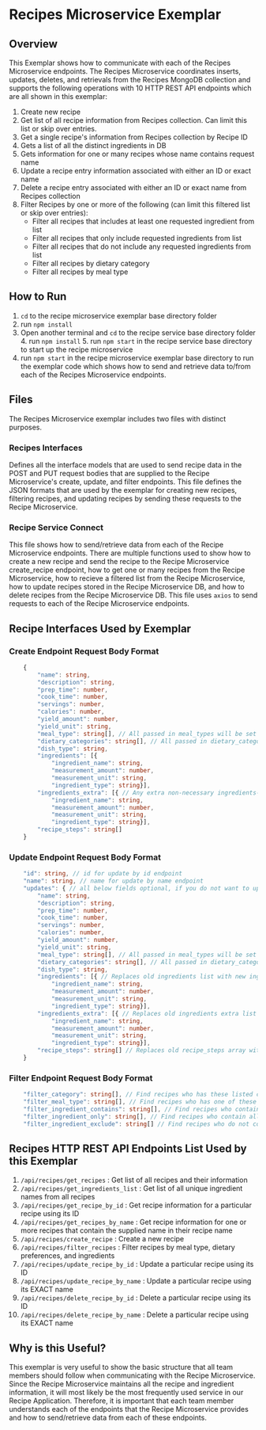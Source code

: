 # Recipes Microservice Exemplar

## Overview
This Exemplar shows how to communicate with each of the Recipes Microservice endpoints. The Recipes Microservice coordinates inserts, updates, deletes, and retrievals from the Recipes MongoDB collection and supports the following operations with 10 HTTP REST API endpoints which are all shown in this exemplar:

1. Create new recipe
2. Get list of all recipe information from Recipes collection. Can limit this list or skip over entries.
3. Get a single recipe's information from Recipes collection by Recipe ID 
4. Gets a list of all the distinct ingredients in DB
5. Gets information for one or many recipes whose name contains request name
6. Update a recipe entry information associated with either an ID or exact name
7. Delete a recipe entry associated with either an ID or exact name from Recipes collection
8. Filter Recipes by one or more of the following (can limit this filtered list or skip over entries):
    * Filter all recipes that includes at least one requested ingredient from list
    * Filter all recipes that only include requested ingredients from list
    * Filter all recipes that do not include any requested ingredients from list
    * Filter all recipes by dietary category
    * Filter all recipes by meal type 

## How to Run

1. `cd` to the recipe microservice exemplar base directory folder
2. run `npm install`
3. Open another terminal and `cd` to the recipe service base directory folder
    4. run `npm install`
    5. run `npm start` in the recipe service base directory to start up the recipe microservice
6. run `npm start` in the recipe microservice exemplar base directory to run the exemplar code which shows how to send and retrieve data to/from each of the Recipes Microservice endpoints.

## Files

The Recipes Microservice exemplar includes two files with distinct purposes.

### Recipes Interfaces

Defines all the interface models that are used to send recipe data in the POST and PUT request bodies that are supplied to the Recipe Microservice's create, update, and filter endpoints. This file defines the JSON formats that are used by the exemplar for creating new recipes, filtering recipes, and updating recipes by sending these requests to the Recipe Microservice.

### Recipe Service Connect

This file shows how to send/retrieve data from each of the Recipe Microservice endpoints. There are multiple functions used to show how to create a new recipe and send the recipe to the Recipe Microservice create_recipe endpoint, how to get one or many recipes from the Recipe Microservice, how to recieve a filtered list from the Recipe Microservice, how to update recipes stored in the Recipe Microservice DB, and how to delete recipes from the Recipe Microservice DB. This file uses `axios` to send requests to each of the Recipe Microservice endpoints.

## Recipe Interfaces Used by Exemplar

### Create Endpoint Request Body Format
```typescript
    {
        "name": string, 
        "description": string, 
        "prep_time": number, 
        "cook_time": number, 
        "servings": number, 
        "calories": number, 
        "yield_amount": number, 
        "yield_unit": string, 
        "meal_type": string[], // All passed in meal_types will be set to true, setting all others to false
        "dietary_categories": string[], // All passed in dietary_categories will be set to true, setting all others to false
        "dish_type": string, 
        "ingredients": [{
            "ingredient_name": string, 
            "measurement_amount": number, 
            "measurement_unit": string, 
            "ingredient_type": string}],
        "ingredients_extra": [{ // Any extra non-necessary ingredients- omitted if no extra ingredients
            "ingredient_name": string, 
            "measurement_amount": number, 
            "measurement_unit": string, 
            "ingredient_type": string}],
        "recipe_steps": string[]
    }
```

### Update Endpoint Request Body Format

```typescript
    "id": string, // id for update by id endpoint
    "name": string, // name for update by name endpoint
    "updates": { // all below fields optional, if you do not want to update a field, omit field from request
        "name": string, 
        "description": string, 
        "prep_time": number, 
        "cook_time": number, 
        "servings": number, 
        "calories": number, 
        "yield_amount": number, 
        "yield_unit": string, 
        "meal_type": string[], // All passed in meal_types will be set to true, setting all others to false
        "dietary_categories": string[], // All passed in dietary_categories will be set to true, setting all others to false
        "dish_type": string, 
        "ingredients": [{ // Replaces old ingredients list with new ingredients list
            "ingredient_name": string, 
            "measurement_amount": number, 
            "measurement_unit": string, 
            "ingredient_type": string}],
        "ingredients_extra": [{ // Replaces old ingredients extra list with new ingredients list
            "ingredient_name": string, 
            "measurement_amount": number, 
            "measurement_unit": string, 
            "ingredient_type": string}],
        "recipe_steps": string[] // Replaces old recipe_steps array with new recipe_steps array
    }
```

### Filter Endpoint Request Body Format

```typescript
    "filter_category": string[], // Find recipes who has these listed categories set to true
    "filter_meal_type": string[], // Find recipes who has one of these listed meal types set to true
	"filter_ingredient_contains": string[], // Find recipes who contain at least one of these listed ingredients
	"filter_ingredient_only": string[], // Find recipes who contain all of these listed ingredients
	"filter_ingredient_exclude": string[] // Find recipes who do not contain any of these listed ingredients
```

## Recipes HTTP REST API Endpoints List Used by this Exemplar
1. `/api/recipes/get_recipes` : Get list of all recipes and their information
2. `/api/recipes/get_ingredients_list` : Get list of all unique ingredient names from all recipes
3. `/api/recipes/get_recipe_by_id` : Get recipe information for a particular recipe using its ID
4. `/api/recipes/get_recipes_by_name` : Get recipe information for one or more recipes that contain the supplied name in their recipe name
5. `/api/recipes/create_recipe` : Create a new recipe
6. `/api/recipes/filter_recipes` : Filter recipes by meal type, dietary preferences, and ingredients
7. `/api/recipes/update_recipe_by_id` : Update a particular recipe using its ID
8. `/api/recipes/update_recipe_by_name` : Update a particular recipe using its EXACT name
9. `/api/recipes/delete_recipe_by_id` : Delete a particular recipe using its ID
10. `/api/recipes/delete_recipe_by_name` : Delete a particular recipe using its EXACT name

## Why is this Useful?
This exemplar is very useful to show the basic structure that all team members should follow when communicating with the Recipe Microservice. Since the Recipe Microservice maintains all the recipe and ingredient information, it will most likely be the most frequently used service in our Recipe Application. Therefore, it is important that each team member understands each of the endpoints that the Recipe Microservice provides and how to send/retrieve data from each of these endpoints. 
